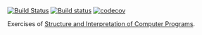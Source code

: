 [![Build Status](https://travis-ci.org/Frederick-S/sicp-exercises.svg?branch=master)](https://travis-ci.org/Frederick-S/sicp-exercises) [![Build status](https://ci.appveyor.com/api/projects/status/pg07itkfgannqu27/branch/master?svg=true)](https://ci.appveyor.com/project/Frederick-S/sicp-exercises/branch/master) [![codecov](https://codecov.io/gh/Frederick-S/sicp-exercises/branch/master/graph/badge.svg)](https://codecov.io/gh/Frederick-S/sicp-exercises)

Exercises of [Structure and Interpretation of Computer Programs](https://sarabander.github.io/sicp/html/index.xhtml).
